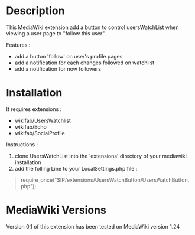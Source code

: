 Description
===============

This MediaWiki extension add a button to control usersWatchList when viewing a user page to "follow this user".

Features :
* add a button 'follow' on user's profile pages
* add a notification for each changes followed on watchlist
* add a notification for now followers

Installation
===============

It requires extensions  :
* wikifab/UsersWatchlist
* wikifab/Echo
* wikifab/SocialProfile


Instructions :

1. clone UsersWatchList into the 'extensions' directory of your mediawiki installation
2. add the folling Line to your LocalSettings.php file :
> require_once("$IP/extensions/UsersWatchButton/UsersWatchButton.php");



MediaWiki Versions
===============
Version 0.1 of this extension has been tested on MediaWiki version 1.24
